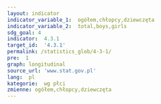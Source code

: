 ```yaml
---
layout: indicator
indicator_variable_1:  ogółem,chłopcy,dziewczęta
indicator_variable_2:  total,boys,girls
sdg_goal: 4
indicator:  4.3.1
target_id:  '4.3.1'
permalink: /statistics_glob/4-3-1/
pre:  1
graph: longitudinal
source_url: 'www.stat.gov.pl'
lang:  pl
kategorie:  wg płci
zmienne: ogółem,chłopcy,dziewczęta
---
```

